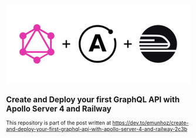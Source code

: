 ![Header](.github/images/banner-graphql-apollo-rail.png)

## Create and Deploy your first GraphQL API with Apollo Server 4 and Railway

This repository is part of the post written at https://dev.to/emunhoz/create-and-deploy-your-first-graphql-api-with-apollo-server-4-and-railway-2c3b
